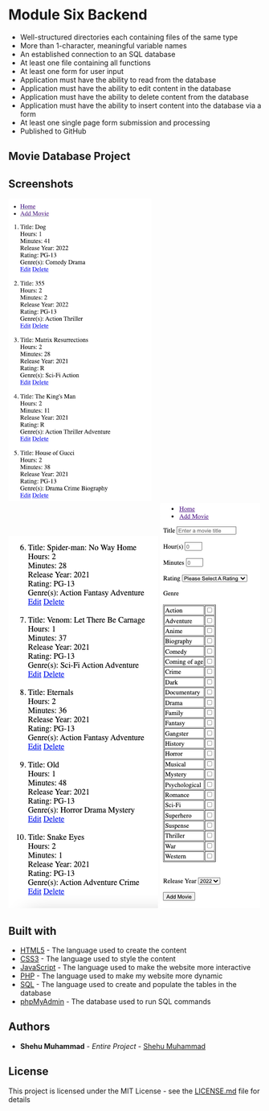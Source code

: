 # Module Six Backend
- Well-structured directories each containing files of the same type
- More than 1-character, meaningful variable names
- An established connection to an SQL database
- At least one file containing all functions 
- At least one form for user input
- Application must have the ability to read from the database
- Application must have the ability to edit content in the database
- Application must have the ability to delete content from the database
- Application must have the ability to insert content into the database 
via a form
- At least one single page form submission and processing
- Published to GitHub
## Movie Database Project
## Screenshots
![Home page Top](https://github.com/Shehu-Muhammad/Module_Six_Backend/blob/dfbb26bbb110fb3ba12155bc9de5a052a3f1ad07/Homepage_top.png)
![Home page Bottom](https://github.com/Shehu-Muhammad/Module_Six_Backend/blob/dfbb26bbb110fb3ba12155bc9de5a052a3f1ad07/Homepage_bottom.png)
![Add Movie page](https://github.com/Shehu-Muhammad/Module_Six_Backend/blob/dfbb26bbb110fb3ba12155bc9de5a052a3f1ad07/AddMoviePage.png)
## Built with
* [HTML5](https://webplatform.github.io/docs/html/html5/) - The language used to create the content
* [CSS3](https://devdocs.io/css/) - The language used to style the content
* [JavaScript](https://devdocs.io/javascript/) - The language used to make the website more interactive
* [PHP](https://www.php.net/manual/en/) - The language used to make my website more dynamic
* [SQL](https://www.w3schools.com/sql/) - The language used to create and populate the tables in the database
* [phpMyAdmin](https://docs.phpmyadmin.net/en/latest/) - The database used to run SQL commands
## Authors
* **Shehu Muhammad** - *Entire Project* - [Shehu Muhammad](https://github.com/Shehu-Muhammad/)
## License
This project is licensed under the MIT License - see the [LICENSE.md](LICENSE.md) file for details
